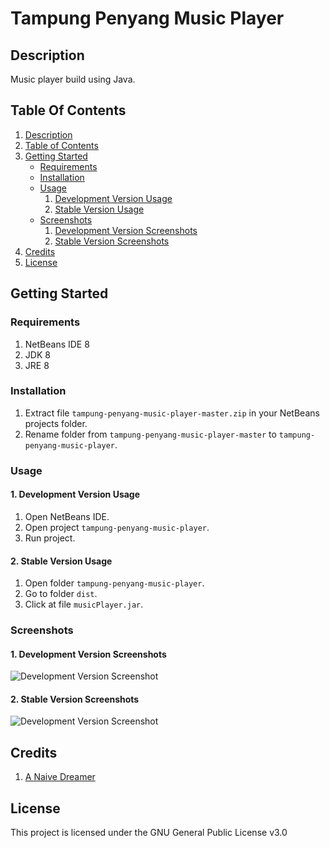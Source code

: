 # Tampung Penyang Music Player

## Description

Music player build using Java.

## Table Of Contents

1. [Description](#description)
2. [Table of Contents](#table-of-contents)
3. [Getting Started](#getting-started)
   - [Requirements](#requirements)
   - [Installation](#installation)
   - [Usage](#usage)
     1. [Development Version Usage](#1-development-version-usage)
     2. [Stable Version Usage](#2-stable-version-usage)
   - [Screenshots](#screenshots)
     1. [Development Version Screenshots](#1-development-version-screenshots)
     2. [Stable Version Screenshots](#2-stable-version-screenshots)
4. [Credits](#credits)
5. [License](#license)

## Getting Started

### Requirements

1. NetBeans IDE 8
2. JDK 8
3. JRE 8

### Installation

1. Extract file ```tampung-penyang-music-player-master.zip``` in your NetBeans projects folder.
2. Rename folder from ```tampung-penyang-music-player-master``` to ```tampung-penyang-music-player```.

### Usage

#### 1. Development Version Usage

1. Open NetBeans IDE.
2. Open project ```tampung-penyang-music-player```.
3. Run project.

#### 2. Stable Version Usage

1. Open folder ```tampung-penyang-music-player```.
2. Go to folder ```dist```.
3. Click at file ```musicPlayer.jar```.

### Screenshots

#### 1. Development Version Screenshots

![Development Version Screenshot](https://justanaivedreamer.files.wordpress.com/2019/03/capture1.png)

#### 2. Stable Version Screenshots

![Development Version Screenshot](https://justanaivedreamer.files.wordpress.com/2019/03/capture2.png)

## Credits

1. [A Naive Dreamer](https://github.com/A-Naive-Dreamer)

## License

This project is licensed under the GNU General Public License v3.0
